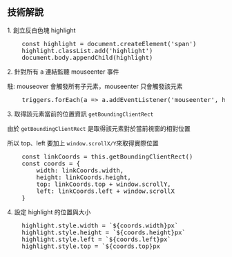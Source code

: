 <h2>技術解說</h2>
<p>1. 創立反白色塊 highlight</p>
<pre>
    const highlight = document.createElement('span')
    highlight.classList.add('highlight')
    document.body.appendChild(highlight)
</pre>
<p>2. 針對所有 a 連結監聽 mouseenter 事件</p>
<p>駐: mouseover 會觸發所有子元素，mouseenter 只會觸發該元素</p>
<pre>
    triggers.forEach(a => a.addEventListener('mouseenter', highlightLink))
</pre>
<p>3. 取得該元素當前的位置資訊 <code>getBoundingClientRect</code></p>
<p>由於 <code>getBoundingClientRect</code> 是取得該元素對於當前視窗的相對位置</p>
<p>所以 top、left 要加上 <code>window.scrollX/Y</code>來取得實際位置</p>
<pre>
    const linkCoords = this.getBoundingClientRect()
    const coords = {
        width: linkCoords.width,
        height: linkCoords.height,
        top: linkCoords.top + window.scrollY,
        left: linkCoords.left + window.scrollX
    }
</pre>
<p>4. 設定 highlight 的位置與大小</p>
<pre>
    highlight.style.width = `${coords.width}px`
    highlight.style.height = `${coords.height}px`
    highlight.style.left = `${coords.left}px`
    highlight.style.top = `${coords.top}px
</pre>